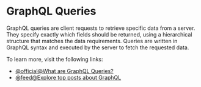 # GraphQL Queries

GraphQL queries are client requests to retrieve specific data from a server. They specify exactly which fields should be returned, using a hierarchical structure that matches the data requirements. Queries are written in GraphQL syntax and executed by the server to fetch the requested data.

To learn more, visit the following links:

- [@official@What are GraphQL Queries?](https://graphql.org/learn/queries/)
- [@feed@Explore top posts about GraphQL](https://app.daily.dev/tags/graphql?ref=roadmapsh)